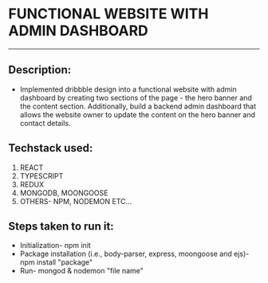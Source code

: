 # FUNCTIONAL WEBSITE WITH ADMIN DASHBOARD

<hr/>

<h2 align="left">Description:</h2>
<ul>
<li align="left">Implemented dribbble design into a functional website with admin dashboard by creating two sections of the page - the hero banner and the content section. Additionally, build a backend admin dashboard that allows the website owner to update the content on the hero banner and contact details.</li>
</ul>

<h2 align="left">Techstack used:</h2>
<ol>
<li align="left">REACT</li>
<li align="left">TYPESCRIPT</li>
<li align="left">REDUX</li>
<li align="left">MONGODB, MOONGOOSE </li>
<li align="left">OTHERS- NPM, NODEMON ETC... </li>
</ol>

<h2 align="left">Steps taken to run it:</h2>
<ul>
<li align="left">Initialization- npm init</li>
<li align="left">Package installation (i.e., body-parser, express, moongoose and ejs)- npm install "package"</li>
<li align="left">Run- mongod & nodemon "file name"</li>
</ul>
